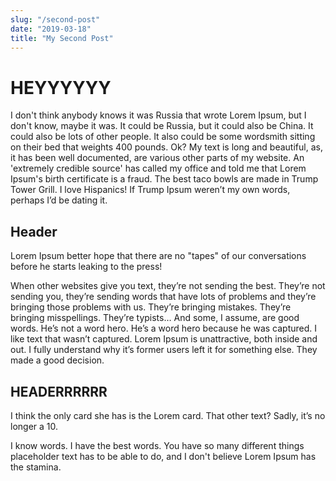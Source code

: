 ```yaml
---
slug: "/second-post"
date: "2019-03-18"
title: "My Second Post"
---
```


# HEYYYYYY

I don't think anybody knows it was Russia that wrote Lorem Ipsum, but I don't know, maybe it was. It could be Russia, but it could also be China. It could also be lots of other people. It also could be some wordsmith sitting on their bed that weights 400 pounds. Ok? My text is long and beautiful, as, it has been well documented, are various other parts of my website. An 'extremely credible source' has called my office and told me that Lorem Ipsum's birth certificate is a fraud. The best taco bowls are made in Trump Tower Grill. I love Hispanics! If Trump Ipsum weren’t my own words, perhaps I’d be dating it.

## Header

Lorem Ipsum better hope that there are no "tapes" of our conversations before he starts leaking to the press!

When other websites give you text, they’re not sending the best. They’re not sending you, they’re sending words that have lots of problems and they’re bringing those problems with us. They’re bringing mistakes. They’re bringing misspellings. They’re typists… And some, I assume, are good words. He’s not a word hero. He’s a word hero because he was captured. I like text that wasn’t captured. Lorem Ipsum is unattractive, both inside and out. I fully understand why it’s former users left it for something else. They made a good decision.

## HEADERRRRRR

I think the only card she has is the Lorem card. That other text? Sadly, it’s no longer a 10.

I know words. I have the best words. You have so many different things placeholder text has to be able to do, and I don't believe Lorem Ipsum has the stamina.
